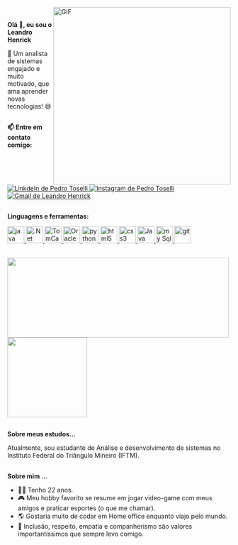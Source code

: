 <img align="right" alt="GIF" src="https://media.giphy.com/media/KzJkzjggfGN5Py6nkT/giphy.gif" width="400px"> <br>


<div id="title">
  <p><strong>Olá 👋, eu sou o Leandro Henrick</strong></p>
  <p> 🚀 Um analista de sistemas engajado e muito motivado, que ama aprender novas tecnologias! 😄 </p>
</div>

##

<div id="social">
  <p><strong>📫 Entre em contato comigo:</strong></p>
  <a target="_blank" href="https://www.linkedin.com/in/leandro-henrick-a99a06175/" rel="nofollow">
   <img alt="LinkdeIn de Pedro Toselli" src="https://img.shields.io/badge/LinkedIn-0077B5?style=for-the-badge&logo=linkedin&logoColor=white">
  </a>
  <a target="_blank" href="https://www.instagram.com/leandrohsn/" rel="nofollow">
   <img alt="Instagram de Pedro Toselli" src="https://img.shields.io/badge/Instagram-E4405F?style=for-the-badge&logo=instagram&logoColor=white">
  </a>
  <a href="mailto:leandrohenrick96@hotmail.com?Subject=Título%20da%20mensagem">
    <img alt="Gmail de Leandro Henrick" src="https://img.shields.io/badge/Gmail-D14836?style=for-the-badge&logo=gmail&logoColor=white">
  </a>
</div>

##

<div id="tools">
  <p><strong>Linguagens e ferramentas: </strong></p>
  <a target="_blank" href="https://www.w3schools.com/tags/default.asp" rel="nofollow">
    <img alt="java" width="38px" src="https://cdn.iconscout.com/icon/free/png-256/java-60-1174953.png" />
  </a>
  <a target="_blank" href="https://www.w3schools.com/tags/default.asp" rel="nofollow">
    <img alt=".Net" width="38px" src="https://icon-library.com/images/vb-net-icon/vb-net-icon-1.jpg" />
  </a>
  <a target="_blank" href="https://www.w3schools.com/tags/default.asp" rel="nofollow">
    <img alt="TomCat" width="38px" src="https://img.icons8.com/color/452/tomcat.png" />
  </a>
  <a target="_blank" href="https://www.w3schools.com/tags/default.asp" rel="nofollow">
    <img alt="Oracle" width="38px" src="https://cdn4.iconfinder.com/data/icons/flat-brand-logo-2/512/oracle-512.png" />
  </a>
  <a target="_blank" href="https://www.w3schools.com/tags/default.asp" rel="nofollow">
    <img alt="python" width="38px" src="https://cdn3.iconfinder.com/data/icons/logos-and-brands-adobe/512/267_Python-512.png" />
  </a>
  <a target="_blank" href="https://www.w3schools.com/tags/default.asp" rel="nofollow">
    <img alt="html5" width="38px" src="https://cdn.jsdelivr.net/gh/devicons/devicon/icons/html5/html5-plain.svg" />
  </a>
  <a target="_blank" href="https://www.w3schools.com/cssref/default.asp" rel="nofollow">
    <img alt="css3" width="38px" src="https://cdn.jsdelivr.net/gh/devicons/devicon/icons/css3/css3-plain.svg" />
  </a>
  <a target="_blank" href="https://www.w3schools.com/jsref/default.asp" rel="nofollow">
    <img alt="Java script" width="38px" src="https://cdn.jsdelivr.net/gh/devicons/devicon/icons/javascript/javascript-plain.svg" />
  </a>
  <a target="_blank" href="https://dev.mysql.com/doc/" rel="nofollow">
    <img alt="my Sql" width="38px" src="https://cdn.jsdelivr.net/gh/devicons/devicon/icons/mysql/mysql-plain.svg" />
  </a>
  <a target="_blank" href="https://git-scm.com/doc" rel="nofollow">
    <img alt="git" width="38px" src="https://cdn.jsdelivr.net/gh/devicons/devicon/icons/git/git-plain.svg" />
  </a>
</div>

##
  
 <div>
   <a href="https://github.com/LeandroHsn"></a>
   <img height="180em" width="500em" src="https://github-readme-stats.vercel.app/api?username=LeandroHsn&show_icons=true&theme=dark&include_all_commits=true&count_private=true"/>
   <img height="180em" src="https://github-readme-stats.vercel.app/api/top-langs/?username=LeandroHsn&layout=compact&langs_count=7&theme=dark"/>
 </div> 
   
 ##

<div id="study">
  <p> <strong>Sobre meus estudos...</strong></P>
  <p> Atualmente, sou estudante de Análise e desenvolvimento de sistemas no Instituto Federal do Triângulo Mineiro (IFTM). </p>  
</div>

##

<div id="about">
  <p><strong>Sobre mim ...</strong></p>
  <ul>
    <li>🙇‍♂️  Tenho 22 anos. </li>
    <li>🎮  Meu hobby favorito se resume em jogar video-game com meus amigos e praticar esportes (o que me chamar). </li>
    <li>🌎  Gostaria muito de codar em Home office enquanto viajo pelo mundo. </li>
    <li>💁  Inclusão, respeito, empatia e companherismo são valores importantíssimos que sempre levo comigo.</li>
  </ul>
</div>
